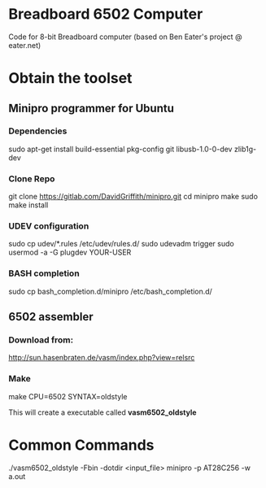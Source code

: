 # Breadboard 6502 Computer
Code for 8-bit Breadboard computer (based on Ben Eater's project @ eater.net)

# Obtain the toolset
## Minipro programmer for Ubuntu
  ### Dependencies
  sudo apt-get install build-essential pkg-config git libusb-1.0-0-dev zlib1g-dev
  
  ### Clone Repo
  git clone https://gitlab.com/DavidGriffith/minipro.git
  cd minipro
  make
  sudo make install

  ### UDEV configuration
  sudo cp udev/*.rules /etc/udev/rules.d/
  sudo udevadm trigger
  sudo usermod -a -G plugdev YOUR-USER

  ### BASH completion
  sudo cp bash_completion.d/minipro /etc/bash_completion.d/

## 6502 assembler
  ### Download from:
  http://sun.hasenbraten.de/vasm/index.php?view=relsrc

  ### Make
  make CPU=6502 SYNTAX=oldstyle

  This will create a executable called **vasm6502_oldstyle**

# Common Commands
  ./vasm6502_oldstyle -Fbin -dotdir <input_file>
  minipro -p AT28C256 -w a.out
  
  
